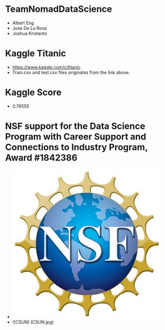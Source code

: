 # TeamNomadDataScience
* Albert Eng
* Jose De La Rosa
* Joshua Kristanto

# Kaggle Titanic
* https://www.kaggle.com/c/titanic
* Train.csv and test.csv files originates from the link above.


# Kaggle Score 
* 0.76555

# NSF support for the Data Science Program with Career Support and Connections to Industry Program, Award #1842386
* ![NSF](NSF.png)
* ![CSUN] (CSUN.jpg)